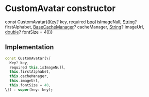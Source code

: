 


# CustomAvatar constructor






const
CustomAvatar(\{[Key](https:api.flutter.dev/flutter/foundation/Key-class.html)? key, required [bool](https:api.flutter.dev/flutter/dart-core/bool-class.html) isImageNull, [String](https:api.flutter.dev/flutter/dart-core/String-class.html)? firstAlphabet, [BaseCacheManager](https:pub.dev/documentation/flutter_cache_manager/3.3.1/flutter_cache_manager/BaseCacheManager-class.html)? cacheManager, [String](https:api.flutter.dev/flutter/dart-core/String-class.html)? imageUrl, [double](https:api.flutter.dev/flutter/dart-core/double-class.html)? fontSize = 40\})





## Implementation

```dart
const CustomAvatar(\{
  Key? key,
  required this.isImageNull,
  this.firstAlphabet,
  this.cacheManager,
  this.imageUrl,
  this.fontSize = 40,
\}) : super(key: key);
```







